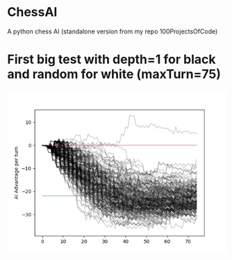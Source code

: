 # ChessAI
A python chess AI (standalone version from my repo 100ProjectsOfCode)

# First big test with depth=1 for black and random for white (maxTurn=75)

![big_test_1](https://github.com/on-victorrijks/ChessAI/blob/main/tests/ChessAI_bigTest_1.png?raw=true)
